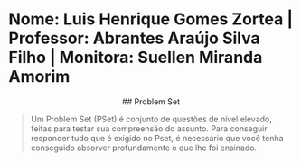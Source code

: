 # Nome: Luis Henrique Gomes Zortea | Professor: Abrantes Araújo Silva Filho | Monitora: Suellen Miranda Amorim

<p align="center"> ## Problem Set </p>

> Um Problem Set (PSet) é conjunto de questões de nível elevado, feitas para testar sua compreensão do assunto. Para conseguir responder tudo que é exigido no Pset, é necessário que você tenha conseguido absorver profundamente o que lhe foi ensinado.
